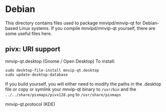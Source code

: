 
Debian
====================
This directory contains files used to package mnvipd/mnvip-qt
for Debian-based Linux systems. If you compile mnvipd/mnvip-qt yourself, there are some useful files here.

## pivx: URI support ##


mnvip-qt.desktop  (Gnome / Open Desktop)
To install:

	sudo desktop-file-install mnvip-qt.desktop
	sudo update-desktop-database

If you build yourself, you will either need to modify the paths in
the .desktop file or copy or symlink your mnvip-qt binary to `/usr/bin`
and the `../../share/pixmaps/pivx128.png` to `/usr/share/pixmaps`

mnvip-qt.protocol (KDE)

